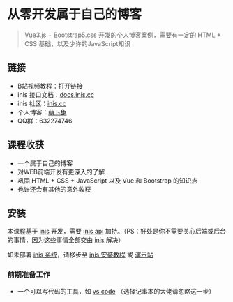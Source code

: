 # 从零开发属于自己的博客

> Vue3.js + Bootstrap5.css 开发的个人博客案例，需要有一定的 HTML + CSS 基础，以及少许的JavaScript知识

## 链接

* B站视频教程：[打开链接](//space.bilibili.com/10812729/video)   
* inis 接口文档：[docs.inis.cc](//docs.inis.cc)   
* inis 社区：[inis.cc](//inis.cc)   
* 个人博客：[萌卜兔](//inis.cn)   
* QQ群：632274746

## 课程收获

* 一个属于自己的博客
* 对WEB前端开发有更深入的了解
* 巩固 HTML + CSS + JavaScript 以及 Vue 和 Bootstrap 的知识点
* 也许还会有其他的意外收获

## 安装

本课程基于 [inis](//inis.cc) 开发，需要 [inis api](//docs.inis.cc) 加持。（PS：好处是你不需要关心后端或后台的事情，因为这些事情全部交由 [inis](//inis.cc) 解决）   

如未部署 [inis 系统](//inis.cc)，请移步至 [inis 安装教程](//inis.cn/article/1.html) 或 [演示站](//test.inis.cn)

### 前期准备工作

* 一个可以写代码的工具，如 [vs code](//code.visualstudio.com) （选择记事本的大佬请忽略这一步）   